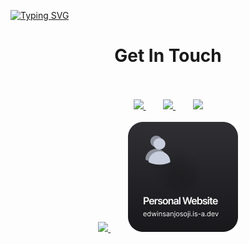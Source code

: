 [![Typing SVG](https://readme-typing-svg.demolab.com?font=Fira+Code&weight=700&size=50&duration=3000&multiline=true&repeat=false&width=435&height=130&lines=Hello+There;I+am+Edwin+Sanjo+Soji)](https://git.io/typing-svg)

<h1 align="center"> Get In Touch</h1>
<br><br>
<div align="center">
  <a href="https://instagram.com/_edwin_12_">
    <img src="https://bentos.jkominovic.dev/api/v1/bento-cards?url=https://instagram.com/_edwin_12_&size=square&rounded=24"/>
  </a>&nbsp;&nbsp;&nbsp;&nbsp;&nbsp;&nbsp;
  <a href="https://linkedin.com/in/edwin-sanjo-soji" >
    <img src="https://bentos.jkominovic.dev/api/v1/bento-cards?url=https://linkedin.com/in/edwin-sanjo-soji&size=square&rounded=24"/>
  </a>&nbsp;&nbsp;&nbsp;&nbsp;&nbsp;&nbsp;
  <a href="https://x.com/edwinsanjosoji">
    <img src="https://bentos.jkominovic.dev/api/v1/bento-cards?url=https://x.com/edwinsanjosoji&size=square&rounded=24"/>
  </a>
  <br><br>
  <a href="https://discord.com/">
    <img src="https://bentos.jkominovic.dev/api/v1/bento-cards?url=https://discord.com/&size=square&rounded=24"/>
  </a>&nbsp;&nbsp;&nbsp;&nbsp;&nbsp;&nbsp;
  <a href="https://edwinsanjosoji.is-a.dev/">
    <img src="https://raw.githubusercontent.com/edwinsanjo/edwinsanjo/refs/heads/main/assets/Group2.png"/>
  </a>
</div>
